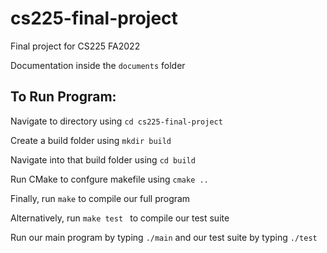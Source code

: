 # cs225-final-project
Final project for CS225 FA2022

Documentation inside the `documents` folder

## To Run Program:

Navigate to directory using `cd cs225-final-project`

Create a build folder using `mkdir build `

Navigate into that build folder using `cd build`

Run CMake to confgure makefile using `cmake ..`

Finally, run `make` to compile our full program

Alternatively, run `make test ` to compile our test suite

Run our main program by typing `./main` and our test suite by typing `./test`


